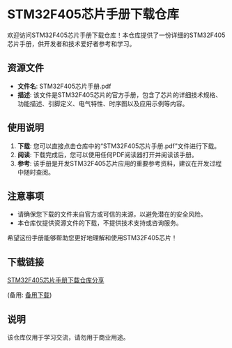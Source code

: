 # STM32F405芯片手册下载仓库

欢迎访问STM32F405芯片手册下载仓库！本仓库提供了一份详细的STM32F405芯片手册，供开发者和技术爱好者参考和学习。

## 资源文件

- **文件名**: STM32F405芯片手册.pdf
- **描述**: 该文件是STM32F405芯片的官方手册，包含了芯片的详细技术规格、功能描述、引脚定义、电气特性、时序图以及应用示例等内容。

## 使用说明

1. **下载**: 您可以直接点击仓库中的“STM32F405芯片手册.pdf”文件进行下载。
2. **阅读**: 下载完成后，您可以使用任何PDF阅读器打开并阅读该手册。
3. **参考**: 该手册是开发STM32F405芯片应用的重要参考资料，建议在开发过程中随时查阅。

## 注意事项

- 请确保您下载的文件来自官方或可信的来源，以避免潜在的安全风险。
- 本仓库仅提供资源文件的下载，不提供技术支持或咨询服务。

希望这份手册能够帮助您更好地理解和使用STM32F405芯片！

## 下载链接
[STM32F405芯片手册下载仓库分享](https://pan.quark.cn/s/036f503b73aa) 

(备用: [备用下载](https://pan.baidu.com/s/1tIHTz6w27ROaB-vaMmD4-g?pwd=1234))

## 说明

该仓库仅用于学习交流，请勿用于商业用途。
